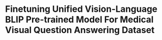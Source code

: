 # Finetuning Unified Vision-Language BLIP Pre-trained Model For Medical Visual Question Answering Dataset
